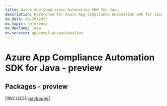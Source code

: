 ```yaml
---
title: Azure App Compliance Automation SDK for Java
description: Reference for Azure App Compliance Automation SDK for Java
ms.date: 07/29/2025
ms.topic: reference
ms.devlang: java
ms.service: appcomplianceautomation
---
```

# Azure App Compliance Automation SDK for Java - preview
## Packages - preview
[!INCLUDE [packages](app-compliance-automation-index.md)]